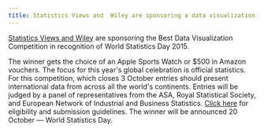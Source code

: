 ```yaml
---
title: Statistics Views and  Wiley are sponsoring a data visualization competition
---
```


<a href="http://www.statisticsviews.com/view/index.html" target="_blank">Statistics Views and Wiley</a> are sponsoring the Best Data Visualization Competition in recognition of World Statistics Day 2015.

The winner gets the choice of an Apple Sports Watch or $500 in Amazon vouchers. The focus for this year's global celebration is official statistics. For this competition, which closes 3 October entries should present international data from across all the world's continents. Entries will be judged by a panel of representatives from the ASA, Royal Statistical Society, and European Network of Industrial and Business Statistics. <a href="http://www.statisticsviews.com/view/WorldStatsDayComp.html" target="_blank">Click here</a> for eligibility and submission guidelines. The winner will be announced 20 October — World Statistics Day.
